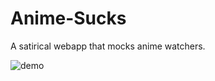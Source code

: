 # Anime-Sucks
A satirical webapp that mocks anime watchers.


![demo]("C:\Users\tarek\Downloads\2019-10-1211-08-53.gif")
